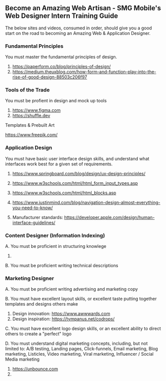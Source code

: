 ## Become an Amazing Web Artisan - SMG Mobile's Web Designer Intern Training Guide

The below sites and videos, consumed in order, should give you a good start on the road to becoming an Amazing Web & Application Designer.

### Fundamental Principles

You must master the fundamental principles of design.

1) https://paperform.co/blog/principles-of-design/
2) https://medium.theuxblog.com/how-form-and-function-play-into-the-rise-of-good-design-88503c206f97


### Tools of the Trade

You must be profient in design and mock up tools

1) https://www.figma.com
2) https://shuffle.dev

Templates & Prebuilt Art

https://www.freepik.com/



### Application Design

You must have basic user interface design skills, and understand what interfaces work best for a given set of requirements.

1) https://www.springboard.com/blog/design/ux-design-principles/


1) https://www.w3schools.com/html/html_form_input_types.asp
2) https://www.w3schools.com/html/html_blocks.asp
3) https://www.justinmind.com/blog/navigation-design-almost-everything-you-need-to-know/
4) Manufacturer standards: https://developer.apple.com/design/human-interface-guidelines/

### Content Designer (Information Indexing)

A.  You must be proficient in structuring knowlege 

1)

B. You must be proficient writing technical descriptions

### Marketing Designer

A. You must be proficient writing advertising and marketing copy

B. You must have excellent layout skills, or excellent taste putting together templates and designs others make

1) Design innovation: https://www.awwwards.com
2) Design inspiration: https://tympanus.net/codrops/


C. You must have excellent logo design skills, or an excellent ability to direct others to create a "perfect" logo

D. You must understand digital marketing concepts, including, but not limited to:
A/B testing, Landing pages, Click-funnels, Email marketing, Blog marketing, Listicles, Video marketing, Viral marketing, Influencer / Social Media marketing

1) https://unbounce.com
2) 
